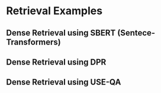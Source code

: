# Retrieval Examples

## Dense Retrieval using SBERT (Sentece-Transformers)

## Dense Retrieval using DPR 

## Dense Retrieval using USE-QA 